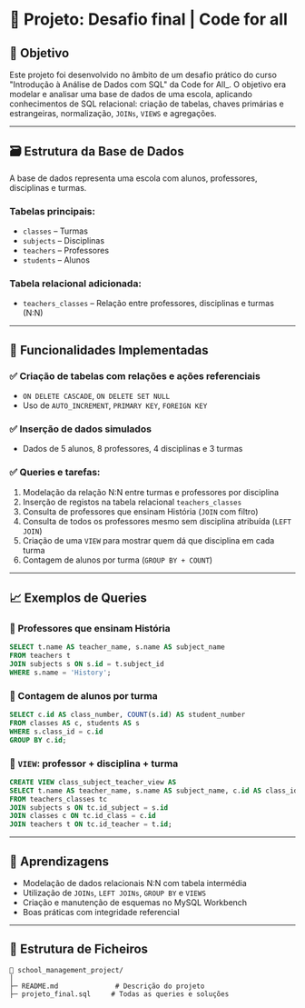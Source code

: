# 🏫 Projeto: Desafio final | Code for all

## 📌 Objetivo

Este projeto foi desenvolvido no âmbito de um desafio prático do curso "Introdução à Análise de Dados com SQL" da Code for All_. O objetivo era modelar e analisar uma base de dados de uma escola, aplicando conhecimentos de SQL relacional: criação de tabelas, chaves primárias e estrangeiras, normalização, `JOINs`, `VIEWS` e agregações.

---

## 🗃️ Estrutura da Base de Dados

A base de dados representa uma escola com alunos, professores, disciplinas e turmas.

### Tabelas principais:
- `classes` – Turmas
- `subjects` – Disciplinas
- `teachers` – Professores
- `students` – Alunos

### Tabela relacional adicionada:
- `teachers_classes` – Relação entre professores, disciplinas e turmas (N:N)

---

## 🔧 Funcionalidades Implementadas

### ✅ Criação de tabelas com relações e ações referenciais
- `ON DELETE CASCADE`, `ON DELETE SET NULL`
- Uso de `AUTO_INCREMENT`, `PRIMARY KEY`, `FOREIGN KEY`

### ✅ Inserção de dados simulados
- Dados de 5 alunos, 8 professores, 4 disciplinas e 3 turmas

### ✅ Queries e tarefas:
1. Modelação da relação N:N entre turmas e professores por disciplina
2. Inserção de registos na tabela relacional `teachers_classes`
3. Consulta de professores que ensinam História (`JOIN` com filtro)
4. Consulta de todos os professores mesmo sem disciplina atribuída (`LEFT JOIN`)
5. Criação de uma `VIEW` para mostrar quem dá que disciplina em cada turma
6. Contagem de alunos por turma (`GROUP BY + COUNT`)

---

## 📈 Exemplos de Queries

### 🔹 Professores que ensinam História
```sql
SELECT t.name AS teacher_name, s.name AS subject_name
FROM teachers t
JOIN subjects s ON s.id = t.subject_id
WHERE s.name = 'History';
```

### 🔹 Contagem de alunos por turma
```sql
SELECT c.id AS class_number, COUNT(s.id) AS student_number
FROM classes AS c, students AS s
WHERE s.class_id = c.id
GROUP BY c.id;
```

### 🔹 `VIEW`: professor + disciplina + turma
```sql
CREATE VIEW class_subject_teacher_view AS
SELECT t.name AS teacher_name, s.name AS subject_name, c.id AS class_id
FROM teachers_classes tc
JOIN subjects s ON tc.id_subject = s.id
JOIN classes c ON tc.id_class = c.id
JOIN teachers t ON tc.id_teacher = t.id;
```

---

## 🧠 Aprendizagens

- Modelação de dados relacionais N:N com tabela intermédia
- Utilização de `JOINs`, `LEFT JOINs`, `GROUP BY` e `VIEWS`
- Criação e manutenção de esquemas no MySQL Workbench
- Boas práticas com integridade referencial

---


## 📂 Estrutura de Ficheiros

```
📁 school_management_project/
│
├─ README.md              # Descrição do projeto
├─ projeto_final.sql     # Todas as queries e soluções
```

